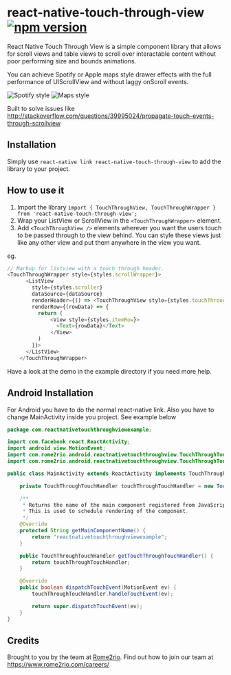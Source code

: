 # react-native-touch-through-view [![npm version](https://img.shields.io/npm/v/react-native-touch-through-view.svg?style=flat)](https://www.npmjs.com/package/react-native-touch-through-view)

React Native Touch Through View is a simple component library that allows for
scroll views and table views to scroll over interactable content without poor
performing size and bounds animations.

You can achieve Spotify or Apple maps style drawer effects with the full
performance of UIScrollView and without laggy onScroll events.

![Spotify style](http://i.imgur.com/5LaZvUQ.gif)
![Maps style](http://i.imgur.com/sfFI5CA.gif)

Built to solve issues like <http://stackoverflow.com/questions/39995024/propagate-touch-events-through-scrollview>

## Installation
Simply use `react-native link react-native-touch-through-view` to add the library
to your project.

## How to use it
1. Import the library `import { TouchThroughView, TouchThroughWrapper } from 'react-native-touch-through-view';`
1. Wrap your ListView or ScrollView in the `<TouchThroughWrapper>` element.
1. Add `<TouchThroughView />` elements wherever you want the users touch to be passed through to the view behind. You can style these views just like any other view and put them anywhere in the view you want.

eg.
```javascript
// Markup for listview with a touch through header.
<TouchThroughWrapper style={styles.scrollWrapper}>
      <ListView
        style={styles.scroller}
        dataSource={dataSource}
        renderHeader={() => <TouchThroughView style={styles.touchThroughView} />}
        renderRow={(rowData) => {
          return (
              <View style={styles.itemRow}>
                <Text>{rowData}</Text>
              </View>
          )
        }}>
      </ListView>
    </TouchThroughWrapper>
```

Have a look at the demo in the example directory if you need more help.

## Android Installation
For Android you have to do the normal react-native link. Also you have to change MainActivity inside you project. See example below

```java
package com.reactnativetouchthroughviewexample;

import com.facebook.react.ReactActivity;
import android.view.MotionEvent;
import com.rome2rio.android.reactnativetouchthroughview.TouchThroughTouchHandlerInterface; 
import com.rome2rio.android.reactnativetouchthroughview.TouchThroughTouchHandler; 

public class MainActivity extends ReactActivity implements TouchThroughTouchHandlerInterface { 

    private TouchThroughTouchHandler touchThroughTouchHandler = new TouchThroughTouchHandler();

    /**
     * Returns the name of the main component registered from JavaScript.
     * This is used to schedule rendering of the component.
     */
    @Override
    protected String getMainComponentName() {
        return "reactnativetouchthroughviewexample";
    }

    public TouchThroughTouchHandler getTouchThroughTouchHandler() {
        return touchThroughTouchHandler;
    }

    @Override
    public boolean dispatchTouchEvent(MotionEvent ev) {
        touchThroughTouchHandler.handleTouchEvent(ev);

        return super.dispatchTouchEvent(ev);
    }
}

```

## Credits
Brought to you by the team at [Rome2rio](https://www.rome2rio.com). Find out how to join our team at <https://www.rome2rio.com/careers/>
